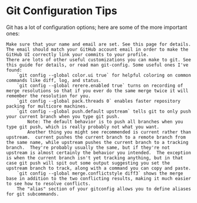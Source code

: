 # Git Configuration Tips

Git has a lot of configuration options; here are some of the more important ones:

    Make sure that your name and email are set. See this page for details. The email should match your GitHub account email in order to make the GitHub UI correctly link your commits to your profile.
    There are lots of other useful customizations you can make to git. See this guide for details, or read man git-config. Some useful ones I've found:
        `git config --global color.ui true` for helpful coloring on common commands like diff, log, and status.
        `git config --global rerere.enabled true` turns on recording of merge resolutions so that if you ever do the same merge twice it will remember the resolution for you.
        `git config --global pack.threads 0` enables faster repository packing for multicore machines.
        `git config --global push.default upstream` tells git to only push your current branch when you type git push.
            Note: The default behavior is to push all branches when you type git push, which is really probably not what you want.
            Another thing you might see recommended is current rather than upstream.  current pushes the current branch to a remote branch from the same name, while upstream pushes the current branch to a tracking branch.  They're probably usually the same, but if they're not upstream is almost certainly the behavior you intended.  The exception is when the current branch isn't yet tracking anything, but in that case git push will spit out some output suggesting you set the upstream branch to track, along with a command you can copy and paste.
        `git config --global merge.conflictstyle diff3` shows the merge base in addition to the two conflicting results, making it much easier to see how to resolve conflicts.
        The "alias" section of your gitconfig allows you to define aliases for git subcommands.
